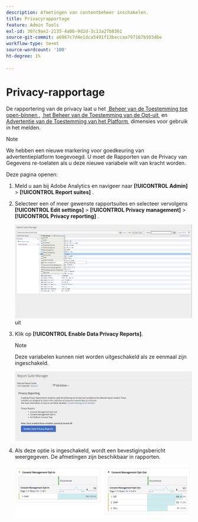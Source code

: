 ```yaml
---
description: Afmetingen van contentbeheer inschakelen.
title: Privacyrapportage
feature: Admin Tools
exl-id: 307c9ae2-2135-4a0b-9d2d-3c13a27b8361
source-git-commit: a6967c7d4e1dca5491f13beccaa797167b503d6e
workflow-type: tm+mt
source-wordcount: '100'
ht-degree: 1%

---
```


# Privacy-rapportage

De rapportering van de privacy laat u het [&#x200B; Beheer van de Toestemming toe open-binnen &#x200B;](/help/components/dimensions/cm-opt-in.md), [&#x200B; het Beheer van de Toestemming van de Opt-uit &#x200B;](/help/components/dimensions/cm-opt-out.md) en [&#x200B; Advertentie van de Toestemming van het Platform &#x200B;](/help/components//dimensions/ad-consent.md) dimensies voor gebruik in het melden.

>[!NOTE]
>
>We hebben een nieuwe markering voor goedkeuring van advertentieplatform toegevoegd. U moet de Rapporten van de Privacy van Gegevens re-toelaten als u deze nieuwe variabele wilt van kracht worden.

Deze pagina openen:

1. Meld u aan bij Adobe Analytics en navigeer naar **[!UICONTROL Admin]** > **[!UICONTROL Report suites]** .
1. Selecteer een of meer gewenste rapportsuites en selecteer vervolgens **[!UICONTROL Edit settings]** > **[!UICONTROL Privacy management]** > **[!UICONTROL Privacy reporting]** .

   ![&#x200B; geeft montages &#x200B;](assets/rsm-privacy-select.png) uit

1. Klik op **[!UICONTROL Enable Data Privacy Reports]**.

   >[!NOTE]
   >
   >Deze variabelen kunnen niet worden uitgeschakeld als ze eenmaal zijn ingeschakeld.

   ![&#x200B; laat toe &#x200B;](assets/rsm-privacy-enable.png)

1. Als deze optie is ingeschakeld, wordt een bevestigingsbericht weergegeven. De afmetingen zijn beschikbaar in rapporten.

   ![&#x200B; Rapport &#x200B;](assets/consent-management.png)
